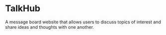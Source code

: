 # TalkHub
 A message board website that allows users to discuss topics of interest and share ideas and thoughts with one another.
